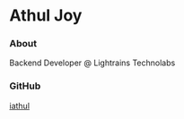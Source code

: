 # Athul Joy

### About

Backend Developer @ Lightrains Technolabs

### GitHub

[iathul](https://github.com/iathul)
